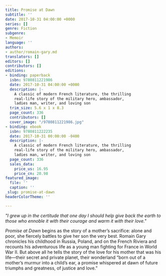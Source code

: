 ```yaml
---
title: Promise at Dawn
subtitle: ''
date: 2017-10-31 04:00:00 +0000
series: []
genre: Fiction
subgenre:
- Memoir
language: ''
authors:
- author/romain-gary.md
translators: []
editors: []
contributors: []
editions:
- binding: paperback
  isbn: 9780811221986
  date: 2017-10-31 04:00:00 +0000
  description: |-
    A classic of modern French literature, the thrilling
    real-life story of the military hero, ambassador,
    ladies man, writer, and loving son
  trim_size: 5.6 x 1 x 8.3
  page_count: 336
  contributors: []
  cover_image: "/9780811221986.jpg"
- binding: ebook
  isbn: 9780811222235
  date: 2017-10-31 00:00:00 -0400
  description: |-
    A classic of modern French literature, the thrilling
    real-life story of the military hero, ambassador,
    ladies man, writer, and loving son
  page_count: 336
  sales_data:
    price_us: 16.95
    price_cn: 20.98
featured_image:
  file: ''
  caption: ''
_slug: promise-at-dawn
headerColorTheme: ''

---
```

_"I grew up in the certitude that one day I should help give back the earth to those who ennoble it with their courage and warm it with their love."_

_Promise at Dawn_ begins as the story of a mother’s sacrifice: alone and poor, she fiercely battles to give her son the very best. Romain Gary chronicles his childhood in Russia, Poland, and on the French Riviera and recounts his adventurous life as a young man fighting for France in World War II. But above all he tells the story of the love for his mother that was his life—their secret and private planet, their wonderland “born out of a mother’s murmur into a child’s ear, a promise whispered at dawn of future triumphs and greatness, of justice and love.”